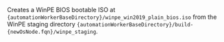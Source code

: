 Creates a WinPE BIOS bootable ISO at `{automationWorkerBaseDirectory}/winpe_win2019_plain_bios.iso` from the WinPE staging directory `{automationWorkerBaseDirectory}/build-{newOsNode.fqn}/winpe_staging`. 